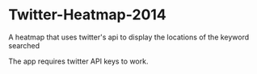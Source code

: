 # Twitter-Heatmap-2014
A heatmap that uses twitter's api to display the locations of the keyword searched

The app requires twitter API keys to work.
